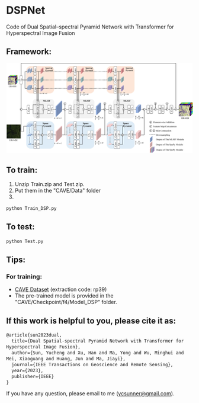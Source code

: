 # DSPNet
Code of Dual Spatial–spectral Pyramid Network with Transformer for Hyperspectral Image Fusion

## Framework:
![](./CAVE/Figure/framework.jpg)

## To train:
1. Unzip Train.zip and Test.zip.
2. Put them in the "CAVE/Data" folder
3.
```python
python Train_DSP.py
```

## To test:
```python
python Test.py
```

## Tips:
### For training:
* [CAVE Dataset](https://pan.baidu.com/s/1jEJZI-H5hjFeJKVeeSDT5Q) (extraction code: rp39)
* The pre-trained model is provided in the "CAVE/Checkpoint/f4/Model_DSP" folder.

## If this work is helpful to you, please cite it as:
```
@article{sun2023dual,
  title={Dual Spatial-spectral Pyramid Network with Transformer for Hyperspectral Image Fusion},
  author={Sun, Yucheng and Xu, Han and Ma, Yong and Wu, Minghui and Mei, Xiaoguang and Huang, Jun and Ma, Jiayi},
  journal={IEEE Transactions on Geoscience and Remote Sensing},
  year={2023},
  publisher={IEEE}
}
```

If you have any question, please email to me (ycsunner@gmail.com).

